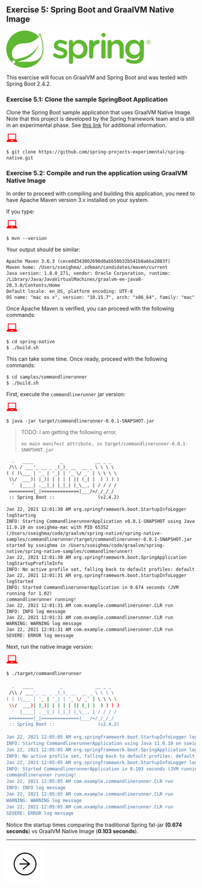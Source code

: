 ## Exercise 5: Spring Boot and GraalVM Native Image

![Spring Boot](../images/spring.png)

This exercise will focus on GraalVM and Spring Boot and was tested with Spring
Boot 2.4.2.

### Exercise 5.1: Clone the sample SpringBoot Application

Clone the Spring Boot sample application that uses GraalVM Native Image. Note
that this project is developed by the Spring framework team and is still in an
experimental phase. See
[this link](https://github.com/spring-projects-experimental/spring-native) for
additional information.

![User Input](../images/userinput.png)

```shell
$ git clone https://github.com/spring-projects-experimental/spring-native.git
```

### Exercise 5.2: Compile and run the application using GraalVM Native Image

In order to proceed with compiling and building this application, you need to
have Apache Maven version 3.x installed on your system.

If you type:

![User Input](../images/userinput.png)

```shell
$ mvn --version
```

Your output should be similar:

```
Apache Maven 3.6.3 (cecedd343002696d0abb50b32b541b8a6ba2883f)
Maven home: /Users/sseighma/.sdkman/candidates/maven/current
Java version: 1.8.0_271, vendor: Oracle Corporation, runtime: /Library/Java/JavaVirtualMachines/graalvm-ee-java8-20.3.0/Contents/Home
Default locale: en_US, platform encoding: UTF-8
OS name: "mac os x", version: "10.15.7", arch: "x86_64", family: "mac"
```

Once Apache Maven is verified, you can proceed with the following commands:

![User Input](../images/userinput.png)

```shell
$ cd spring-native
$ ./build.sh
```

This can take some time.  Once ready, proceed with the following commands:

```shell
$ cd samples/commandlinerunner
$ ./build.sh
```

First, execute the `commandlinerunner` jar version:

![User Input](../images/userinput.png)

```shell
$ java -jar target/commandlinerunner-0.0.1-SNAPSHOT.jar
```

> TODO:  I am getting the following error.
>
> ```
> no main manifest attribute, in target/commandlinerunner-0.0.1-SNAPSHOT.jar
> ```

```
  .   ____          _            __ _ _
 /\\ / ___'_ __ _ _(_)_ __  __ _ \ \ \ \
( ( )\___ | '_ | '_| | '_ \/ _` | \ \ \ \
 \\/  ___)| |_)| | | | | || (_| |  ) ) ) )
  '  |____| .__|_| |_|_| |_\__, | / / / /
 =========|_|==============|___/=/_/_/_/
 :: Spring Boot ::                (v2.4.2)

Jan 22, 2021 12:01:30 AM org.springframework.boot.StartupInfoLogger logStarting
INFO: Starting CommandlinerunnerApplication v0.0.1-SNAPSHOT using Java 11.0.10 on sseighma-mac with PID 65352 (/Users/sseighma/code/graalvm/spring-native/spring-native-samples/commandlinerunner/target/commandlinerunner-0.0.1-SNAPSHOT.jar started by sseighma in /Users/sseighma/code/graalvm/spring-native/spring-native-samples/commandlinerunner)
Jan 22, 2021 12:01:30 AM org.springframework.boot.SpringApplication logStartupProfileInfo
INFO: No active profile set, falling back to default profiles: default
Jan 22, 2021 12:01:31 AM org.springframework.boot.StartupInfoLogger logStarted
INFO: Started CommandlinerunnerApplication in 0.674 seconds (JVM running for 1.02)
commandlinerunner running!
Jan 22, 2021 12:01:31 AM com.example.commandlinerunner.CLR run
INFO: INFO log message
Jan 22, 2021 12:01:31 AM com.example.commandlinerunner.CLR run
WARNING: WARNING log message
Jan 22, 2021 12:01:31 AM com.example.commandlinerunner.CLR run
SEVERE: ERROR log message
```

Next, run the native image version:

![User Input](../images/userinput.png)

```bash
$ ./target/commandlinerunner

  .   ____          _            __ _ _
 /\\ / ___'_ __ _ _(_)_ __  __ _ \ \ \ \
( ( )\___ | '_ | '_| | '_ \/ _` | \ \ \ \
 \\/  ___)| |_)| | | | | || (_| |  ) ) ) )
  '  |____| .__|_| |_|_| |_\__, | / / / /
 =========|_|==============|___/=/_/_/_/
 :: Spring Boot ::                (v2.4.2)

Jan 22, 2021 12:05:05 AM org.springframework.boot.StartupInfoLogger logStarting
INFO: Starting CommandlinerunnerApplication using Java 11.0.10 on sseighma-mac with PID 65409 (/Users/sseighma/code/graalvm/spring-native/spring-native-samples/commandlinerunner/target/commandlinerunner started by sseighma in /Users/sseighma/code/graalvm/spring-native/spring-native-samples/commandlinerunner)
Jan 22, 2021 12:05:05 AM org.springframework.boot.SpringApplication logStartupProfileInfo
INFO: No active profile set, falling back to default profiles: default
Jan 22, 2021 12:05:05 AM org.springframework.boot.StartupInfoLogger logStarted
INFO: Started CommandlinerunnerApplication in 0.103 seconds (JVM running for 0.125)
commandlinerunner running!
Jan 22, 2021 12:05:05 AM com.example.commandlinerunner.CLR run
INFO: INFO log message
Jan 22, 2021 12:05:05 AM com.example.commandlinerunner.CLR run
WARNING: WARNING log message
Jan 22, 2021 12:05:05 AM com.example.commandlinerunner.CLR run
SEVERE: ERROR log message
```

Notice the startup times comparing the traditional Spring fat-jar **(0.674 seconds**) vs GraalVM Native Image (**0.103 seconds**).

---

<a href="../review/"><img src="../images/noun_Next_511450_100.png"/></a>
